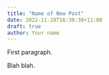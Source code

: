 ```yaml
---
title: "Name of New Post"
date: 2022-11-28T16:39:38+11:00
draft: true
author: Your name
---
```

First paragraph.
<!--more-->

Blah blah.

